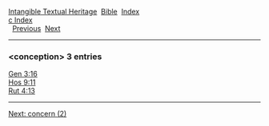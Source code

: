 [Intangible Textual Heritage](../../index)  [Bible](../index) 
[Index](index)   
[c Index](_c_)  
  [Previous](c02399)  [Next](c02401) 

------------------------------------------------------------------------

### &lt;conception&gt; 3 entries

[Gen 3:16](../kjv/gen003.htm#016)  
[Hos 9:11](../kjv/hos009.htm#011)  
[Rut 4:13](../kjv/rut004.htm#013)  

------------------------------------------------------------------------

[Next: concern (2)](c02401)
